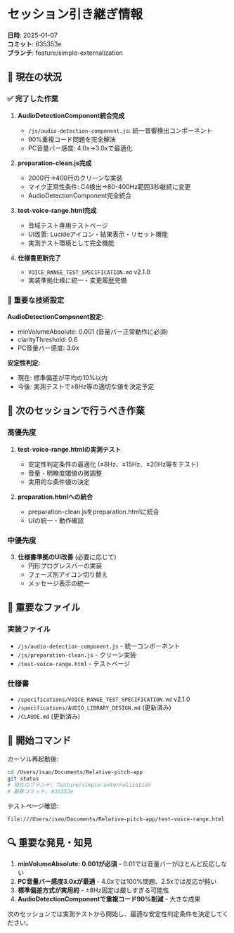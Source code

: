 # セッション引き継ぎ情報

**日時**: 2025-01-07  
**コミット**: 635353e  
**ブランチ**: feature/simple-externalization  

## 🎯 現在の状況

### ✅ 完了した作業

1. **AudioDetectionComponent統合完成**
   - `/js/audio-detection-component.js`: 統一音響検出コンポーネント
   - 90%重複コード問題を完全解決
   - PC音量バー感度: 4.0x→3.0xで最適化

2. **preparation-clean.js完成**
   - 2000行→400行のクリーンな実装
   - マイク正常性条件: C4検出→80-400Hz範囲3秒継続に変更
   - AudioDetectionComponent完全統合

3. **test-voice-range.html完成**
   - 音域テスト専用テストページ
   - UI改善: Lucideアイコン・結果表示・リセット機能
   - 実測テスト環境として完全機能

4. **仕様書更新完了**
   - `VOICE_RANGE_TEST_SPECIFICATION.md` v2.1.0
   - 実装準拠仕様に統一・変更履歴完備

### 🔧 重要な技術設定

**AudioDetectionComponent設定:**
- minVolumeAbsolute: 0.001 (音量バー正常動作に必須)
- clarityThreshold: 0.6
- PC音量バー感度: 3.0x

**安定性判定:**
- 現在: 標準偏差が平均の10%以内
- 今後: 実測テストで±8Hz等の適切な値を決定予定

## 🎯 次のセッションで行うべき作業

### 高優先度

1. **test-voice-range.htmlの実測テスト**
   - 安定性判定条件の最適化 (±8Hz、±15Hz、±20Hz等をテスト)
   - 音量・明瞭度閾値の微調整
   - 実用的な条件値の決定

2. **preparation.htmlへの統合**
   - preparation-clean.jsをpreparation.htmlに統合
   - UIの統一・動作確認

### 中優先度

3. **仕様書準拠のUI改善** (必要に応じて)
   - 円形プログレスバーの実装
   - フェーズ別アイコン切り替え
   - メッセージ表示の統一

## 📁 重要なファイル

### 実装ファイル
- `/js/audio-detection-component.js` - 統一コンポーネント
- `/js/preparation-clean.js` - クリーン実装
- `/test-voice-range.html` - テストページ

### 仕様書
- `/specifications/VOICE_RANGE_TEST_SPECIFICATION.md` v2.1.0
- `/specifications/AUDIO_LIBRARY_DESIGN.md` (更新済み)
- `/CLAUDE.md` (更新済み)

## 🚀 開始コマンド

カーソル再起動後:
```bash
cd /Users/isao/Documents/Relative-pitch-app
git status
# 現在のブランチ: feature/simple-externalization
# 最新コミット: 635353e
```

テストページ確認:
```
file:///Users/isao/Documents/Relative-pitch-app/test-voice-range.html
```

## 🔍 重要な発見・知見

1. **minVolumeAbsolute: 0.001が必須** - 0.01では音量バーがほとんど反応しない
2. **PC音量バー感度3.0xが最適** - 4.0xでは100%問題、2.5xでは反応が鈍い
3. **標準偏差方式が実用的** - ±8Hz固定は厳しすぎる可能性
4. **AudioDetectionComponentで重複コード90%削減** - 大きな成果

次のセッションでは実測テストから開始し、最適な安定性判定条件を決定してください。
